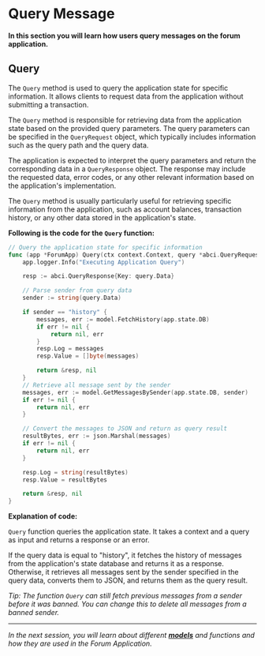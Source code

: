 # Query Message

**In this section you will learn how users query messages on the forum application.**

## Query

The `Query` method is used to query the application state for specific information. It allows clients to request data
from the application without submitting a transaction.

The `Query` method is responsible for retrieving data from the application state based on the provided query parameters.
The query parameters can be specified in the `QueryRequest` object, which typically includes information such as the
query path and the query data.

The application is expected to interpret the query parameters and return the corresponding data in a `QueryResponse` object.
The response may include the requested data, error codes, or any other relevant information based on the application's implementation.

The `Query` method is usually particularly useful for retrieving specific information from the application, such as
account balances, transaction history, or any other data stored in the application's state.

**Following is the code for the `Query` function:**

```go
// Query the application state for specific information
func (app *ForumApp) Query(ctx context.Context, query *abci.QueryRequest) (*abci.QueryResponse, error) {
	app.logger.Info("Executing Application Query")

	resp := abci.QueryResponse{Key: query.Data}

	// Parse sender from query data
	sender := string(query.Data)

	if sender == "history" {
		messages, err := model.FetchHistory(app.state.DB)
		if err != nil {
			return nil, err
		}
		resp.Log = messages
		resp.Value = []byte(messages)

		return &resp, nil
	}
	// Retrieve all message sent by the sender
	messages, err := model.GetMessagesBySender(app.state.DB, sender)
	if err != nil {
		return nil, err
	}

	// Convert the messages to JSON and return as query result
	resultBytes, err := json.Marshal(messages)
	if err != nil {
		return nil, err
	}

	resp.Log = string(resultBytes)
	resp.Value = resultBytes

	return &resp, nil
}
```

**Explanation of code:**

`Query` function queries the application state. It takes a context and a query as input and returns a response or an error.

If the query data is equal to "history", it fetches the history of messages from the application's state database and
returns it as a response. Otherwise, it retrieves all messages sent by the sender specified in the query data,
converts them to JSON, and returns them as the query result.

*Tip: The function `Query` can still fetch previous messages from a sender before it was banned. You can change this to
delete all messages from a banned sender.*

---------------

*In the next session, you will learn about different [**models**](5.model.md) and functions and how they are used in the Forum Application.*
